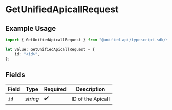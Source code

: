 # GetUnifiedApicallRequest

## Example Usage

```typescript
import { GetUnifiedApicallRequest } from "@unified-api/typescript-sdk/sdk/models/operations";

let value: GetUnifiedApicallRequest = {
    id: "<id>",
};
```

## Fields

| Field              | Type               | Required           | Description        |
| ------------------ | ------------------ | ------------------ | ------------------ |
| `id`               | *string*           | :heavy_check_mark: | ID of the Apicall  |